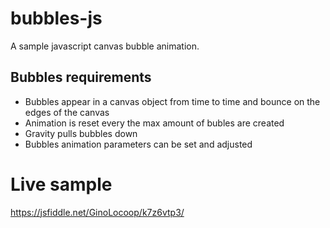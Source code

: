 # bubbles-js
A sample javascript canvas bubble animation.

## Bubbles requirements
  -  Bubbles appear in a canvas object from time to time and bounce on the edges of the canvas
  -  Animation is reset every the max amount of bubles are created
  -  Gravity pulls bubbles down
  - Bubbles animation parameters can be set and adjusted

# Live sample
https://jsfiddle.net/GinoLocoop/k7z6vtp3/
